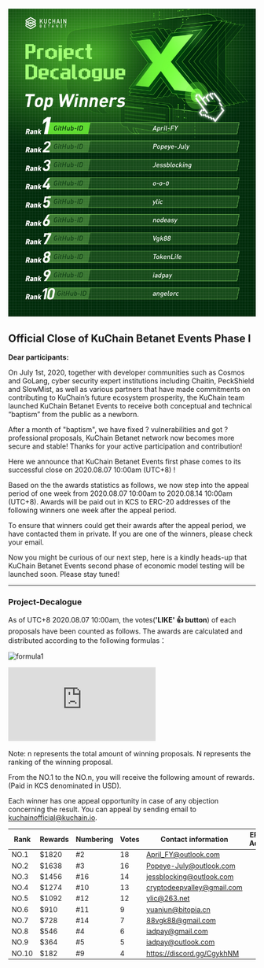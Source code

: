 ![projectDecalogueCloseCover](https://github.com/KuChainNetwork/Project-Decalogue/blob/master/imgs/projectDecalogueEndCover.jpg?raw=true)

## Official Close of KuChain Betanet Events Phase I



**Dear participants:**



On  July 1st, 2020, together with developer communities such as Cosmos and GoLang, cyber security expert institutions including Chaitin, PeckShield and SlowMist, as well as various partners that have made commitments on contributing to KuChain’s future ecosystem prosperity, the KuChain team launched KuChain Betanet Events to receive both conceptual and technical “baptism” from the public as a newborn.

After a month of "baptism", we have fixed ? vulnerabilities and got ? professional proposals, KuChain Betanet network now becomes more secure and stable! Thanks for your active participation and contribution!

Here we announce that KuChain Betanet Events first phase comes to its successful close on 2020.08.07 10:00am (UTC+8) !

Based on the the awards statistics as follows, we now step into the appeal period of one week from 2020.08.07 10:00am to 2020.08.14 10:00am (UTC+8). Awards will be paid out in KCS to ERC-20 addresses of the following winners one week after the appeal period.

To ensure that winners could get their awards after the appeal period, we have contacted them in private. If you are one of the winners, please check your email.

Now you might be curious of our next step, here is a kindly heads-up that KuChain Betanet Events second phase of economic model testing will be launched soon. Please stay tuned!





---

### Project-Decalogue

As of UTC+8 2020.08.07 10:00am, the votes(**'LIKE' 👍 button**) of each proposals have been counted as follows. The awards are calculated and distributed according to the following formulas：

![formula1](https://latex.codecogs.com/svg.latex?R%20=%2010000/\sum_{i=1}^{n}%20i;%20(n%20%3C=%2010))

![formula2](https://latex.codecogs.com/svg.latex?Rewards%20=%20(n-N+1)R;(n,N%3C=10))

Note: n represents the total amount of winning proposals. N represents the ranking of the winning proposal.

From the NO.1 to the NO.n, you will receive the following amount of rewards. (Paid in KCS denominated in USD).

Each winner has one appeal opportunity in case of any objection concerning the result. You can appeal by sending email to kuchainofficial@kuchain.io.

| Rank  | Rewards | Numbering | Votes | Contact information        | ERC-20 Address |
| ----- | ------- | --------- | ----- | -------------------------- | -------------- |
| NO.1  | $1820   | #2        | 18    | April_FY@outlook.com       |                |
| NO.2  | $1638   | #3        | 16    | Popeye-July@outlook.com    |                |
| NO.3  | $1456   | #16       | 14    | jessblocking@outlook.com   |                |
| NO.4  | $1274   | #10       | 13    | cryptodeepvalley@gmail.com |                |
| NO.5  | $1092   | #12       | 12    | ylic@263.net               |                |
| NO.6  | $910    | #11       | 9     | yuanjun@bitopia.cn         |                |
| NO.7  | $728    | #14       | 7     | 88vgk88@gmail.com          |                |
| NO.8  | $546    | #4        | 6     | iadpay@gmail.com           |                |
| NO.9  | $364    | #5        | 5     | iadpay@outlook.com         |                |
| NO.10 | $182    | #9        | 4     | https://discord.gg/CgykhNM |                |

